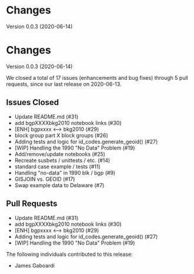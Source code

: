 # Changes

Version 0.0.3 (2020-06-14)

# Changes

Version 0.0.3 (2020-06-14)

We closed a total of 17 issues (enhancements and bug fixes) through 5 pull requests, since our last release on 2020-06-13.

## Issues Closed
  - Update README.md (#31)
  - add bgpXXXXbkg2010 notebook links (#30)
  - [ENH] bgpxxxx <--> bkg2010 (#29)
  - block group part X block groups (#26)
  - Adding tests and logic for id_codes.generate_geoid() (#27)
  - [WIP] Handling the 1990 "No Data" Problem (#19)
  - Add/remove/update notebooks (#25)
  - Recreate susbets / unittests / etc. (#14)
  - standard case example / tests (#11)
  - Handling "no-data" in 1990 blk / bgp (#9)
  - GISJOIN vs. GEOID (#17)
  - Swap example data to Delaware (#7)

## Pull Requests
  - Update README.md (#31)
  - add bgpXXXXbkg2010 notebook links (#30)
  - [ENH] bgpxxxx <--> bkg2010 (#29)
  - Adding tests and logic for id_codes.generate_geoid() (#27)
  - [WIP] Handling the 1990 "No Data" Problem (#19)

The following individuals contributed to this release: 

  - James Gaboardi